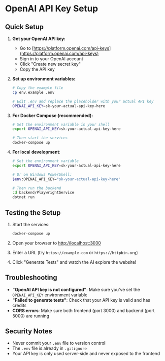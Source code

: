 # OpenAI API Key Setup

## Quick Setup

1. **Get your OpenAI API key:**
   - Go to [https://platform.openai.com/api-keys](https://platform.openai.com/api-keys)
   - Sign in to your OpenAI account
   - Click "Create new secret key"
   - Copy the API key

2. **Set up environment variables:**
   ```bash
   # Copy the example file
   cp env.example .env
   
   # Edit .env and replace the placeholder with your actual API key
   OPENAI_API_KEY=sk-your-actual-api-key-here
   ```

3. **For Docker Compose (recommended):**
   ```bash
   # Set the environment variable in your shell
   export OPENAI_API_KEY=sk-your-actual-api-key-here
   
   # Then start the services
   docker-compose up
   ```

4. **For local development:**
   ```bash
   # Set the environment variable
   export OPENAI_API_KEY=sk-your-actual-api-key-here
   
   # Or on Windows PowerShell:
   $env:OPENAI_API_KEY="sk-your-actual-api-key-here"
   
   # Then run the backend
   cd backend/PlaywrightService
   dotnet run
   ```

## Testing the Setup

1. Start the services:
   ```bash
   docker-compose up
   ```

2. Open your browser to [http://localhost:3000](http://localhost:3000)

3. Enter a URL (try `https://example.com` or `https://httpbin.org`)

4. Click "Generate Tests" and watch the AI explore the website!

## Troubleshooting

- **"OpenAI API key is not configured"**: Make sure you've set the `OPENAI_API_KEY` environment variable
- **"Failed to generate tests"**: Check that your API key is valid and has credits
- **CORS errors**: Make sure both frontend (port 3000) and backend (port 5000) are running

## Security Notes

- Never commit your `.env` file to version control
- The `.env` file is already in `.gitignore`
- Your API key is only used server-side and never exposed to the frontend
